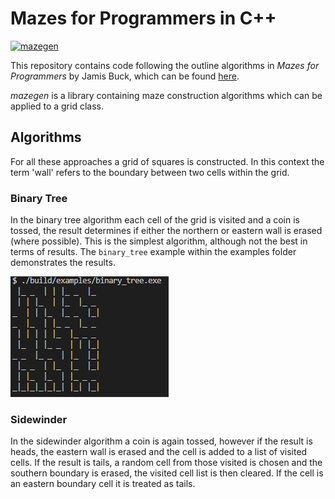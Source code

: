 # Mazes for Programmers in C++

[![mazegen](https://github.com/artemis-beta/mazegen/actions/workflows/build_examples.yml/badge.svg)](https://github.com/artemis-beta/mazegen/actions/workflows/build_examples.yml)

This repository contains code following the outline algorithms in _Mazes for Programmers_ by Jamis Buck, which can be found [here](http://www.mazesforprogrammers.com/).

_mazegen_ is a library containing maze construction algorithms which can be applied to a grid class.

## Algorithms

For all these approaches a grid of squares is constructed. In this context the term 'wall' refers to the boundary between two cells within the grid.

### Binary Tree

In the binary tree algorithm each cell of the grid is visited and a coin is tossed, the result determines if either the northern or eastern wall is erased (where possible). This is the simplest algorithm, although not the best in terms of results. The `binary_tree` example within the examples folder demonstrates the results.

![binary_tree_demo](./img/binary_tree_demo.png)

### Sidewinder

In the sidewinder algorithm a coin is again tossed, however if the result is heads, the eastern wall is erased and the cell is added to a list of visited cells. If the result is tails, a random cell from those visited is chosen and the southern boundary is erased, the visited cell list is then cleared. If the cell is an eastern boundary cell it is treated as tails.


